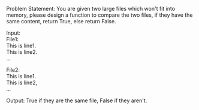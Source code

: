 Problem Statement: You are given two large files which won't fit into memory, please design a function to compare the two files, if they have the same content, return True, else return False.  

Input:  
File1:  
This is line1.  
This is line2.  
...  
 
File2:  
This is line1.  
This is line2,  
...  

Output: True if they are the same file, False if they aren't.